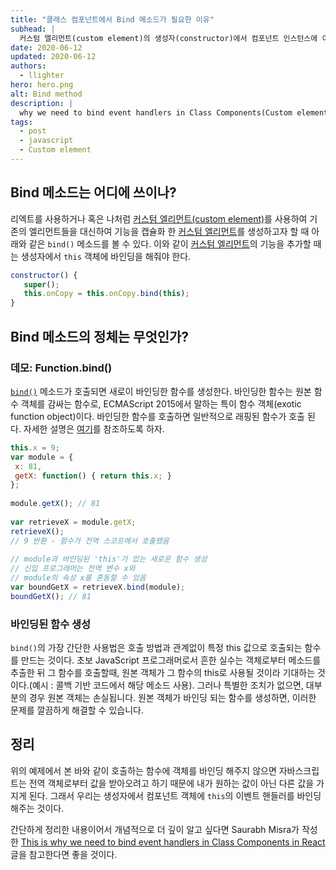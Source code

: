 ```yaml
---
title: "클래스 컴포넌트에서 Bind 메소드가 필요한 이유"
subhead: |
  커스텀 엘리먼트(custom element)의 생성자(constructor)에서 컴포넌트 인스턴스에 이벤트 핸들러를 연결해주기 
date: 2020-06-12
updated: 2020-06-12
authors:
  - llighter
hero: hero.png
alt: Bind method
description: |
  why we need to bind event handlers in Class Components(Custom element)
tags:
  - post
  - javascript
  - Custom element
---
```


## Bind 메소드는 어디에 쓰이나?

리엑트를 사용하거나 혹은 나처럼 [커스텀 엘리먼트(custom element)][1]를 사용하여 기존의 엘리먼트들을 대신하여 기능을 캡슐화 한 [커스텀 엘리먼트][1]를 생성하고자 할 때 아래와 같은 `bind()` 메소드를 볼 수 있다. 이와 같이 [커스텀 엘리먼트][1]의 기능을 추가할 때는 생성자에서 `this` 객체에 바인딩을 해줘야 한다.

```javascript
constructor() {
   super();
   this.onCopy = this.onCopy.bind(this);
}
```

## Bind 메소드의 정체는 무엇인가?

### 데모: Function.bind()

[`bind()`][2] 메소드가 호출되면 새로이 바인딩한 함수를 생성한다. 바인딩한 함수는 원본 함수 객체를 감싸는 함수로, ECMAScript 2015에서 말하는 특이 함수 객체(exotic function object)이다. 바인딩한 함수를 호출하면 일반적으로 래핑된 함수가 호출 된다. 자세한 설명은 [여기][2]를 참조하도록 하자.

```javascript
this.x = 9;
var module = {
 x: 81,
 getX: function() { return this.x; }
};
 
module.getX(); // 81
 
var retrieveX = module.getX;
retrieveX();
// 9 반환 - 함수가 전역 스코프에서 호출됐음
 
// module과 바인딩된 'this'가 있는 새로운 함수 생성
// 신입 프로그래머는 전역 변수 x와
// module의 속성 x를 혼동할 수 있음
var boundGetX = retrieveX.bind(module);
boundGetX(); // 81
```

### 바인딩된 함수 생성

`bind()`의 가장 간단한 사용법은 호출 방법과 관계없이 특정 this 값으로 호출되는 함수를 만드는 것이다. 초보 JavaScript 프로그래머로서 흔한 실수는 객체로부터 메소드를 추출한 뒤 그 함수를 호출할때, 원본 객체가 그 함수의 this로 사용될 것이라 기대하는 것이다.(예시 : 콜백 기반 코드에서 해당 메소드 사용). 그러나 특별한 조치가 없으면, 대부분의 경우 원본 객체는 손실됩니다. 원본 객체가 바인딩 되는 함수를 생성하면, 이러한 문제를 깔끔하게 해결할 수 있습니다.


## 정리

위의 예제에서 본 바와 같이 호출하는 함수에 객체를 바인딩 해주지 않으면 자바스크립트는 전역 객체로부터 값을 받아오려고 하기 때문에 내가 원하는 값이 아닌 다른 값을 가지게 된다. 그래서 우리는 생성자에서 컴포넌트 객체에 `this`의 이벤트 핸들러를 바인딩 해주는 것이다.

간단하게 정리한 내용이어서 개념적으로 더 깊이 알고 싶다면 Saurabh Misra가 작성한 [This is why we need to bind event handlers in Class Components in React][3] 글을 참고한다면 좋을 것이다.

[1]:https://developer.mozilla.org/ko/docs/Web/Web_Components/Using_custom_elements
[2]:https://developer.mozilla.org/ko/docs/Web/JavaScript/Reference/Global_Objects/Function/bind
[3]:https://www.freecodecamp.org/news/this-is-why-we-need-to-bind-event-handlers-in-class-components-in-react-f7ea1a6f93eb/
